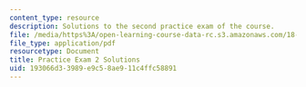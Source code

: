 ```yaml
---
content_type: resource
description: Solutions to the second practice exam of the course.
file: /media/https%3A/open-learning-course-data-rc.s3.amazonaws.com/18-01-single-variable-calculus-fall-2006/193066d33989e9c58ae911c4ffc58891_prexam2bsol.pdf
file_type: application/pdf
resourcetype: Document
title: Practice Exam 2 Solutions
uid: 193066d3-3989-e9c5-8ae9-11c4ffc58891
---
```

